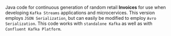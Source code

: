 Java code for continuous generation of random retail **Invoices** for use when developing `Kafka Streams` applications and microcervices. This version employs `JSON Serialization`, but can easily be modified to employ `Avro Serialization`. This code works with `standalone Kafka` as well as with `Confluent Kafka Platform`.
